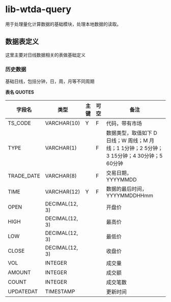 # lib-wtda-query

用于处理量化计算数据的基础模块，处理本地数据的读取。

## 数据表定义

这里主要对日线数据相关的表做基础定义

### 历史数据

基础日线，包括分钟，日，周，月等不同周期

**表名 QUOTES**

| 字段名     | 类型           | 主键 | 可空 | 备注                                                                                       |
| ---------- | -------------- | ---- | ---- | ------------------------------------------------------------------------------------------ |
| TS_CODE    | VARCHAR(10)    | Y    | F    | 代码，带有市场                                                                             |
| TYPE       | VARCHAR(1)     |      | F    | 数据类型，取值如下 D 日线；W 周线；M 月线；1 1分钟；2 5分钟； 3 15分钟；4 30分钟；5 60分钟 |
| TRADE_DATE | VARCHAR(8)     |      | F    | 交易日期， YYYYMMDD                                                                        |
| TIME       | VARCHAR(12)    | Y    | F    | 数据的最后时间，YYYYMMDDHHmm                                                               |
| OPEN       | DECIMAL(12, 3) |      |      | 开盘价                                                                                     |
| HIGH       | DECIMAL(12, 3) |      |      | 最高价                                                                                     |
| LOW        | DECIMAL(12, 3) |      |      | 最低价                                                                                     |
| CLOSE      | DECIMAL(12, 3) |      |      | 收盘价                                                                                     |
| VOL        | INTEGER        |      |      | 成交量                                                                                     |
| AMOUNT     | INTEGER        |      |      | 成交额                                                                                     |
| COUNT      | INTEGER        |      |      | 成交笔数                                                                                   |
| UPDATEDAT  | TIMESTAMP      |      |      | 更新时间                                                                                   |